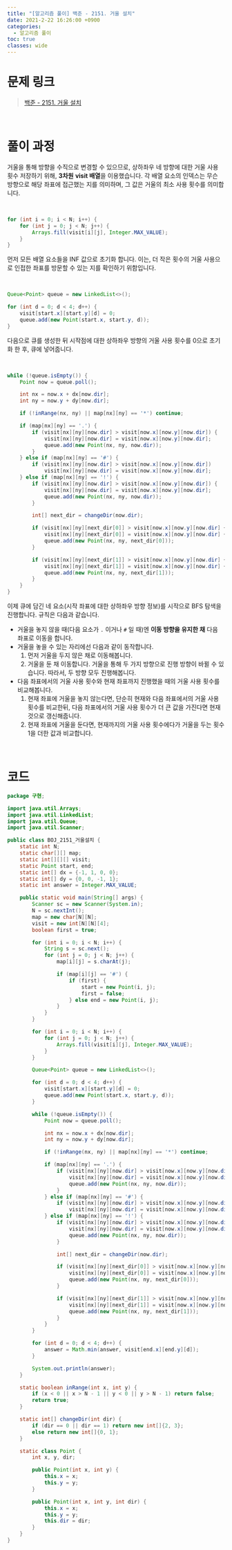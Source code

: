 ```yaml
---
title: "[알고리즘 풀이] 백준 - 2151. 거울 설치"
date: 2021-2-22 16:26:00 +0900
categories:
  - 알고리즘 풀이
toc: true
classes: wide
---
```


# 문제 링크

> [백준 - 2151. 거울 설치](https://www.acmicpc.net/problem/2151)

<br>

# 풀이 과정

거울을 통해 방향을 수직으로 변경할 수 있으므로, 상하좌우 네 방향에 대한 거울 사용 횟수 저장하기 위해, **3차원** **visit 배열**을 이용했습니다. 각 배열 요소의 인덱스는 무슨 방향으로 해당 좌표에 접근했는 지를 의미하며, 그 값은 거울의 최소 사용 횟수를 의미합니다.

<br>

```java
for (int i = 0; i < N; i++) {
    for (int j = 0; j < N; j++) {
        Arrays.fill(visit[i][j], Integer.MAX_VALUE);
    }
}
```

먼저 모든 배열 요소들을 INF 값으로 초기화 합니다. 이는, 더 작은 횟수의 거울 사용으로 인접한 좌표를 방문할 수 있는 지를 확인하기 위함입니다.

<br>

```java
Queue<Point> queue = new LinkedList<>();

for (int d = 0; d < 4; d++) {
    visit[start.x][start.y][d] = 0;
    queue.add(new Point(start.x, start.y, d));
}
```

다음으로 큐를 생성한 뒤 시작점에 대한 상하좌우 방향의 거울 사용 횟수를 0으로 초기화 한 후, 큐에 넣어줍니다.

<br>

```java
while (!queue.isEmpty()) {
    Point now = queue.poll();

    int nx = now.x + dx[now.dir];
    int ny = now.y + dy[now.dir];

    if (!inRange(nx, ny) || map[nx][ny] == '*') continue;

    if (map[nx][ny] == '.') {
        if (visit[nx][ny][now.dir] > visit[now.x][now.y][now.dir]) {
            visit[nx][ny][now.dir] = visit[now.x][now.y][now.dir];
            queue.add(new Point(nx, ny, now.dir));
        }
    } else if (map[nx][ny] == '#') {
        if (visit[nx][ny][now.dir] > visit[now.x][now.y][now.dir])
            visit[nx][ny][now.dir] = visit[now.x][now.y][now.dir];
    } else if (map[nx][ny] == '!') {
        if (visit[nx][ny][now.dir] > visit[now.x][now.y][now.dir]) {
            visit[nx][ny][now.dir] = visit[now.x][now.y][now.dir];
            queue.add(new Point(nx, ny, now.dir));
        }

        int[] next_dir = changeDir(now.dir);

        if (visit[nx][ny][next_dir[0]] > visit[now.x][now.y][now.dir] + 1) {
            visit[nx][ny][next_dir[0]] = visit[now.x][now.y][now.dir] + 1;
            queue.add(new Point(nx, ny, next_dir[0]));
        }

        if (visit[nx][ny][next_dir[1]] > visit[now.x][now.y][now.dir] + 1) {
            visit[nx][ny][next_dir[1]] = visit[now.x][now.y][now.dir] + 1;
            queue.add(new Point(nx, ny, next_dir[1]));
        }
    }
}
```

이제 큐에 담긴 네 요소(시작 좌표에 대한 상하좌우 방향 정보)를 시작으로 BFS 탐색을 진행합니다. 규칙은 다음과 같습니다.

- 거울을 놓지 않을 때(다음 요소가 `.` 이거나 `#` 일 때)엔 **이동 방향을 유지한 채** 다음 좌표로 이동을 합니다.
- 거울을 놓을 수 있는 자리에선 다음과 같이 동작합니다.
    1. 먼저 거울을 두지 않은 채로 이동해봅니다.
    2. 거울을 둔 채 이동합니다. 거울을 통해 두 가지 방향으로 진행 방향이 바뀔 수 있습니다. 따라서, 두 방향 모두 진행해봅니다.
- 다음 좌표에서의 거울 사용 횟수와 현재 좌표까지 진행했을 때의 거울 사용 횟수를 비교해봅니다.
    1. 현재 좌표에 거울을 놓지 않는다면, 단순히 현재와 다음 좌표에서의 거울 사용 횟수를 비교한뒤, 다음 좌표에서의 거울 사용 횟수가 더 큰 값을 가진다면 현재 것으로 갱신해줍니다.
    2. 현재 좌표에 거울을 둔다면, 현재까지의 거울 사용 횟수에다가 거울을 두는 횟수 1을 더한 값과 비교합니다.

<br>

# 코드

```java
package 구현;

import java.util.Arrays;
import java.util.LinkedList;
import java.util.Queue;
import java.util.Scanner;

public class BOJ_2151_거울설치 {
    static int N;
    static char[][] map;
    static int[][][] visit;
    static Point start, end;
    static int[] dx = {-1, 1, 0, 0};
    static int[] dy = {0, 0, -1, 1};
    static int answer = Integer.MAX_VALUE;

    public static void main(String[] args) {
        Scanner sc = new Scanner(System.in);
        N = sc.nextInt();
        map = new char[N][N];
        visit = new int[N][N][4];
        boolean first = true;

        for (int i = 0; i < N; i++) {
            String s = sc.next();
            for (int j = 0; j < N; j++) {
                map[i][j] = s.charAt(j);

                if (map[i][j] == '#') {
                    if (first) {
                        start = new Point(i, j);
                        first = false;
                    } else end = new Point(i, j);
                }
            }
        }

        for (int i = 0; i < N; i++) {
            for (int j = 0; j < N; j++) {
                Arrays.fill(visit[i][j], Integer.MAX_VALUE);
            }
        }

        Queue<Point> queue = new LinkedList<>();

        for (int d = 0; d < 4; d++) {
            visit[start.x][start.y][d] = 0;
            queue.add(new Point(start.x, start.y, d));
        }

        while (!queue.isEmpty()) {
            Point now = queue.poll();

            int nx = now.x + dx[now.dir];
            int ny = now.y + dy[now.dir];

            if (!inRange(nx, ny) || map[nx][ny] == '*') continue;

            if (map[nx][ny] == '.') {
                if (visit[nx][ny][now.dir] > visit[now.x][now.y][now.dir]) {
                    visit[nx][ny][now.dir] = visit[now.x][now.y][now.dir];
                    queue.add(new Point(nx, ny, now.dir));
                }
            } else if (map[nx][ny] == '#') {
                if (visit[nx][ny][now.dir] > visit[now.x][now.y][now.dir])
                    visit[nx][ny][now.dir] = visit[now.x][now.y][now.dir];
            } else if (map[nx][ny] == '!') {
                if (visit[nx][ny][now.dir] > visit[now.x][now.y][now.dir]) {
                    visit[nx][ny][now.dir] = visit[now.x][now.y][now.dir];
                    queue.add(new Point(nx, ny, now.dir));
                }

                int[] next_dir = changeDir(now.dir);

                if (visit[nx][ny][next_dir[0]] > visit[now.x][now.y][now.dir] + 1) {
                    visit[nx][ny][next_dir[0]] = visit[now.x][now.y][now.dir] + 1;
                    queue.add(new Point(nx, ny, next_dir[0]));
                }

                if (visit[nx][ny][next_dir[1]] > visit[now.x][now.y][now.dir] + 1) {
                    visit[nx][ny][next_dir[1]] = visit[now.x][now.y][now.dir] + 1;
                    queue.add(new Point(nx, ny, next_dir[1]));
                }
            }
        }

        for (int d = 0; d < 4; d++) {
            answer = Math.min(answer, visit[end.x][end.y][d]);
        }

        System.out.println(answer);
    }

    static boolean inRange(int x, int y) {
        if (x < 0 || x > N - 1 || y < 0 || y > N - 1) return false;
        return true;
    }

    static int[] changeDir(int dir) {
        if (dir == 0 || dir == 1) return new int[]{2, 3};
        else return new int[]{0, 1};
    }

    static class Point {
        int x, y, dir;

        public Point(int x, int y) {
            this.x = x;
            this.y = y;
        }

        public Point(int x, int y, int dir) {
            this.x = x;
            this.y = y;
            this.dir = dir;
        }
    }
}
```